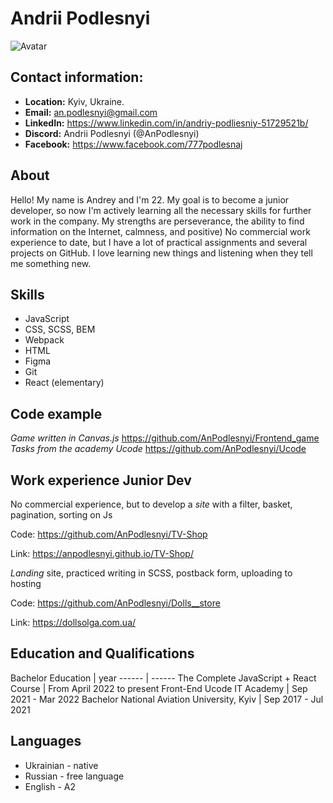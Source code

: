 # Andrii Podlesnyi 
![Avatar](https://avatars.githubusercontent.com/u/97830289?v=4)
## Contact information:
* __Location:__ Kyiv, Ukraine.
* __Email:__ an.podlesnyi@gmail.com
* __LinkedIn:__ https://www.linkedin.com/in/andriy-podliesniy-51729521b/
* __Discord:__ Andrii Podlesnyi (@AnPodlesnyi)
* __Facebook:__ https://www.facebook.com/777podlesnaj

## About 
Hello! My name is Andrey and I'm 22. My goal is to become a junior developer, so now I'm actively learning all the necessary skills for further work in the company.
My strengths are perseverance, the ability to find information on the Internet, calmness, and positive)
No commercial work experience to date, but I have a lot of practical assignments and several projects on GitHub.
I love learning new things and listening when they tell me something new.

## Skills
* JavaScript
* CSS, SCSS, BEM
* Webpack
* HTML
* Figma
* Git
* React (elementary)

## Code example
_Game written in Canvas.js_
https://github.com/AnPodlesnyi/Frontend_game
_Tasks from the academy Ucode_
https://github.com/AnPodlesnyi/Ucode

## Work experience Junior Dev

No commercial experience, but to develop a _site_ with a filter, basket, pagination, sorting on Js

Code: https://github.com/AnPodlesnyi/TV-Shop

Link: https://anpodlesnyi.github.io/TV-Shop/

_Landing_ site, practiced writing in SCSS, postback form, uploading to hosting

Code: https://github.com/AnPodlesnyi/Dolls__store

Link: https://dollsolga.com.ua/

## Education and Qualifications

Bachelor
Education | year
------ | ------
The Complete JavaScript + React Course | From April 2022 to present
Front-End Ucode IT Academy | Sep 2021 - Mar 2022
Bachelor National Aviation University, Kyiv  | Sep 2017 - Jul 2021

## Languages 
* Ukrainian - native
* Russian - free language
* English - A2 



